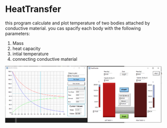 # HeatTransfer
this program calculate and plot temperature of two bodies attached by conductive material.
you cas spacify each body with the following parameters:
1. Mass
2. heat capacity
3. intial temperature
4. connecting conductive material

![Screenshot](HeatTransfer.PNG)
